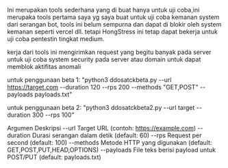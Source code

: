 Ini merupakan tools sederhana yang di buat hanya untuk uji coba,ini merupaka tools pertama saya yg saya buat untuk uji coba kemanan system dari serangan bot, tools ini belum sempurna dan dapat di blokir oleh system kemanan seperti vercel dll. tetapi HongStress ini tetap dapat bekerja untuk uji coba pentestin tingkat medium.

kerja dari tools ini mengirimkan request yang begitu banyak pada server untuk uji coba system security pada server atau domain untuk dapat memblok aktifitas anomali

untuk penggunaan beta 1:
"python3 ddosatckbeta.py --url https://target.com --duration 120 --rps 200 --methods "GET,POST" --payloads payloads.txt"

untuk penggunaan beta 2:
"python3 ddosatckbeta2.py --url target --duration 300 --rps 100"

Argumen	Deskripsi
--url	Target URL (contoh: https://example.com)
--duration	Durasi serangan dalam detik (default: 60)
--rps	Request per second (default: 100)
--methods	Metode HTTP yang digunakan (default: GET,POST,PUT,HEAD,OPTIONS)
--payloads	File teks berisi payload untuk POST/PUT (default: payloads.txt)
